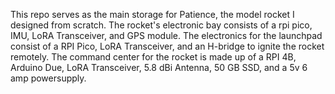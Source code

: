 This repo serves as the main storage for Patience, the model rocket I designed from scratch. The rocket's electronic bay consists of a rpi pico, IMU, LoRA Transceiver, and GPS module.  The electronics for the launchpad consist of a RPI Pico, LoRA Transceiver, and an H-bridge to ignite the rocket remotely.  The command center for the rocket is made up of a RPI 4B, Arduino Due, LoRA Transceiver, 5.8 dBi Antenna, 50 GB SSD, and a 5v 6 amp powersupply.

